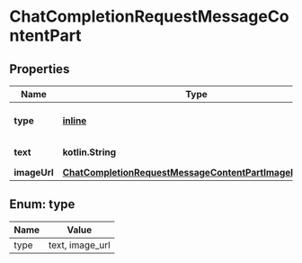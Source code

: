 
# ChatCompletionRequestMessageContentPart

## Properties
| Name | Type | Description | Notes |
| ------------ | ------------- | ------------- | ------------- |
| **type** | [**inline**](#Type) | The type of the content part. |  |
| **text** | **kotlin.String** | The text content. |  |
| **imageUrl** | [**ChatCompletionRequestMessageContentPartImageImageUrl**](ChatCompletionRequestMessageContentPartImageImageUrl.md) |  |  |


<a id="Type"></a>
## Enum: type
| Name | Value |
| ---- | ----- |
| type | text, image_url |




